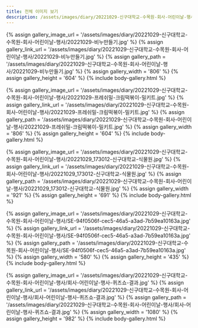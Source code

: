 ```yaml
---
title: 전체 이미지 보기
description: /assets/images/diary/20221029-신구대학교-수목원-회사-어린이날-행사
---
```




{% assign gallery_image_url = '/assets/images/diary/20221029-신구대학교-수목원-회사-어린이날-행사/20221029-비누만들기.jpg' %}
{% assign gallery_link_url = '/assets/images/diary/20221029-신구대학교-수목원-회사-어린이날-행사/20221029-비누만들기.jpg' %}
{% assign gallery_path = '/assets/images/diary/20221029-신구대학교-수목원-회사-어린이날-행사/20221029-비누만들기.jpg' %}
{% assign gallery_width = '806'  %}
{% assign gallery_height = '604'  %}
{% include body-gallery.html %}

{% assign gallery_image_url = '/assets/images/diary/20221029-신구대학교-수목원-회사-어린이날-행사/20221029-프레쉬밀-크림떡볶이-밀키트.jpg' %}
{% assign gallery_link_url = '/assets/images/diary/20221029-신구대학교-수목원-회사-어린이날-행사/20221029-프레쉬밀-크림떡볶이-밀키트.jpg' %}
{% assign gallery_path = '/assets/images/diary/20221029-신구대학교-수목원-회사-어린이날-행사/20221029-프레쉬밀-크림떡볶이-밀키트.jpg' %}
{% assign gallery_width = '806'  %}
{% assign gallery_height = '604'  %}
{% include body-gallery.html %}

{% assign gallery_image_url = '/assets/images/diary/20221029-신구대학교-수목원-회사-어린이날-행사/20221029_173012-신구대학교-식물원.jpg' %}
{% assign gallery_link_url = '/assets/images/diary/20221029-신구대학교-수목원-회사-어린이날-행사/20221029_173012-신구대학교-식물원.jpg' %}
{% assign gallery_path = '/assets/images/diary/20221029-신구대학교-수목원-회사-어린이날-행사/20221029_173012-신구대학교-식물원.jpg' %}
{% assign gallery_width = '921'  %}
{% assign gallery_height = '691'  %}
{% include body-gallery.html %}

{% assign gallery_image_url = '/assets/images/diary/20221029-신구대학교-수목원-회사-어린이날-행사/SE-94f0506f-cec5-46a5-a3ad-7b59ea10163a.jpg' %}
{% assign gallery_link_url = '/assets/images/diary/20221029-신구대학교-수목원-회사-어린이날-행사/SE-94f0506f-cec5-46a5-a3ad-7b59ea10163a.jpg' %}
{% assign gallery_path = '/assets/images/diary/20221029-신구대학교-수목원-회사-어린이날-행사/SE-94f0506f-cec5-46a5-a3ad-7b59ea10163a.jpg' %}
{% assign gallery_width = '580'  %}
{% assign gallery_height = '435'  %}
{% include body-gallery.html %}

{% assign gallery_image_url = '/assets/images/diary/20221029-신구대학교-수목원-회사-어린이날-행사/회사-어린이날-행사-퀴즈쇼-결과.jpg' %}
{% assign gallery_link_url = '/assets/images/diary/20221029-신구대학교-수목원-회사-어린이날-행사/회사-어린이날-행사-퀴즈쇼-결과.jpg' %}
{% assign gallery_path = '/assets/images/diary/20221029-신구대학교-수목원-회사-어린이날-행사/회사-어린이날-행사-퀴즈쇼-결과.jpg' %}
{% assign gallery_width = '1080'  %}
{% assign gallery_height = '982'  %}
{% include body-gallery.html %}

